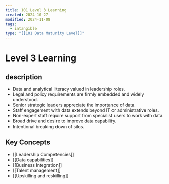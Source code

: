 ```yaml
---
title: 101 Level 3 Learning
created: 2024-10-27
modified: 2024-11-08
tags:
  - intangible
type: "[[101 Data Maturity Level]]"
---
```

# Level 3 Learning

## description
- Data and analytical literacy valued in leadership roles.
- Legal and policy requirements are firmly embedded and widely understood.
- Senior strategic leaders appreciate the importance of data.
- Staff engagement with data extends beyond IT or administrative roles.
- Non-expert staff require support from specialist users to work with data.
- Broad drive and desire to improve data capability.
- Intentional breaking down of silos.

## Key Concepts
- [[Leadership Competencies]]
- [[Data capabilities]]
- [[Business Integration]]
- [[Talent management]]
- [[Upskilling and reskilling]]